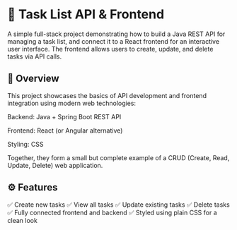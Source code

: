 # 📝 Task List API & Frontend

A simple full-stack project demonstrating how to build a Java REST API for managing a task list, and connect it to a React frontend for an interactive user interface. The frontend allows users to create, update, and delete tasks via API calls.

## 🚀 Overview

This project showcases the basics of API development and frontend integration using modern web technologies:

Backend: Java + Spring Boot REST API

Frontend: React (or Angular alternative)

Styling: CSS

Together, they form a small but complete example of a CRUD (Create, Read, Update, Delete) web application.

## ⚙️ Features

✅ Create new tasks
✅ View all tasks
✅ Update existing tasks
✅ Delete tasks
✅ Fully connected frontend and backend
✅ Styled using plain CSS for a clean look

